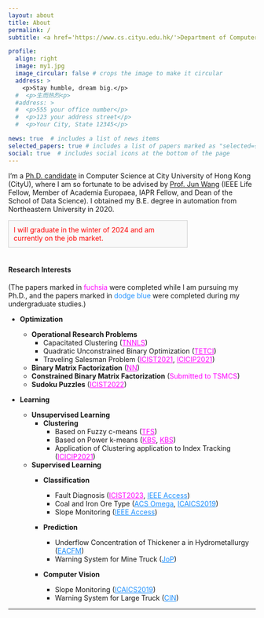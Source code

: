 ```yaml
---
layout: about
title: About
permalink: /
subtitle: <a href='https://www.cs.cityu.edu.hk/'>Department of Computer Science</a>, City University of Hong Kong, Kowloon Tong, Kowloon, Hong Kong. #+852-93674914. hongzli2-c@my.cityu.edu.hk, hongzong.li.cn@gmail.com.

profile:
  align: right
  image: my1.jpg
  image_circular: false # crops the image to make it circular
  address: >
    <p>Stay humble, dream big.</p>
  #  <p>生而热烈<p>
  #address: >
  #  <p>555 your office number</p>
  #  <p>123 your address street</p>
  #  <p>Your City, State 12345</p>

news: true  # includes a list of news items
selected_papers: true # includes a list of papers marked as "selected={true}"
social: true  # includes social icons at the bottom of the page
---
```

I’m a [Ph.D. candidate](https://scholars.cityu.edu.hk/en/persons/hongzong-li(585c4416-c177-4c18-acdd-ca435115a52a).html) in Computer Science at City University of Hong Kong (CityU), where I am so fortunate to be advised by [Prof. Jun Wang](https://scholars.cityu.edu.hk/en/persons/jun-wang(6d556e00-9da5-4b40-9602-8ee68ce4e526).html) (IEEE Life Fellow, Member of Academia Europaea, IAPR Fellow, and Dean of the School of Data Science). I obtained my B.E. degree in automation from Northeastern University in 2020.

<div style="border: 1px solid #ccc; padding: 10px; background-color: #f9f9f9; width: 68%; margin-left: 0px; color: red;">
    I will graduate in the winter of 2024 and am currently on the job market.
</div>

<br />

#### **Research Interests** 
(The papers marked in <a style="color: Fuchsia">fuchsia</a> were completed while I am pursuing my Ph.D., and the papers marked in <a style="color: DodgerBlue">dodge blue</a> were completed during my undergraduate studies.)
- **Optimization**
  - **Operational Research Problems**
    - Capacitated Clustering (<a href="https://ieeexplore.ieee.org/abstract/document/9923641" style="color: Fuchsia">TNNLS</a>)
    - Quadratic Unconstrained Binary Optimization (<a href="https://ieeexplore.ieee.org/document/10546310" style="color: Fuchsia">TETCI</a>)
    - Traveling Salesman Problem (<a href="https://ieeexplore.ieee.org/abstract/document/9440588" style="color: Fuchsia">ICIST2021</a>, <a href="https://ieeexplore.ieee.org/abstract/document/9642212" style="color: Fuchsia">ICICIP2021</a>)
  - **Binary Matrix Factorization** (<a href="https://www.sciencedirect.com/science/article/pii/S0893608024002727" style="color: Fuchsia">NN</a>)  
  - **Constrained Binary Matrix Factorization** (<a style="color: Fuchsia">Submitted to TSMCS</a>)  
  - **Sudoku Puzzles** (<a href="https://ieeexplore.ieee.org/abstract/document/9926961" style="color: Fuchsia">ICIST2022</a>)

- **Learning**
  - **Unsupervised Learning**
    - **Clustering**
      - Based on Fuzzy c-means (<a href="https://ieeexplore.ieee.org/abstract/document/10265146" style="color: Fuchsia">TFS</a>)
      - Based on Power k-means (<a href="https://www.sciencedirect.com/science/article/pii/S0950705122008036" style="color: Fuchsia">KBS</a>, <a href="https://www.sciencedirect.com/science/article/pii/S0950705122013375" style="color: Fuchsia">KBS</a>)
      - Application of Clustering application to Index Tracking (<a href="https://ieeexplore.ieee.org/abstract/document/9642192" style="color: Fuchsia">ICICIP2021</a>)
  - **Supervised Learning**
    - **Classification**
      - Fault Diagnosis (<a href="https://ieeexplore.ieee.org/abstract/document/10367087" style="color: Fuchsia">ICIST2023</a>, <a href="https://ieeexplore.ieee.org/abstract/document/8849997" style="color: DodgerBlue">IEEE Access</a>)
      - Coal and Iron Ore Type (<a
  href="https://pubs.acs.org/doi/full/10.1021/acsomega.0c03069" style="color: DodgerBlue">ACS Omega</a>, <a href="https://dl.acm.org/doi/abs/10.1145/3349341.3349409" style="color: DodgerBlue">ICAICS2019</a>)
      - Slope Monitoring (<a href="https://ieeexplore.ieee.org/abstract/document/8884177" style="color: DodgerBlue">IEEE Access</a>)
    - **Prediction**
      - Underflow Concentration of Thickener a in Hydrometallurgy (<a href="https://www.tandfonline.com/doi/full/10.1080/19942060.2019.1658228" style="color: DodgerBlue">EACFM</a>)
      - Warning System for Mine Truck (<a href="https://iopscience.iop.org/article/10.1088/1742-6596/1631/1/012157/meta" style="color: DodgerBlue">JoP</a>)
    
    - **Computer Vision** 
      - Slope Monitoring (<a href="https://dl.acm.org/doi/abs/10.1145/3349341.3349452" style="color: DodgerBlue">ICAICS2019</a>)
      - Warning System for Large Truck (<a href="https://onlinelibrary.wiley.com/doi/full/10.1155/2019/2180294" style="color: DodgerBlue">CIN</a>)

---